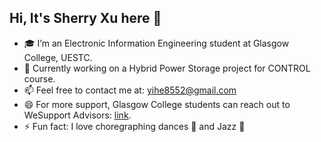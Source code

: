 ## Hi, It's Sherry Xu here 👋

<!--
**XU1hE/XU1hE** is a ✨ _special_ ✨ repository because its `README.md` (this file) appears on your GitHub profile.

Here are some ideas to get you started:

- 🔭 I’m currently working on ...
- 🌱 I’m currently learning ...
- 👯 I’m looking to collaborate on ...
- 🤔 I’m looking for help with ...
- 💬 Ask me about ...
- 📫 How to reach me: yihe8552@gmail.com
- 😄 Pronouns: ...
- ⚡ Fun fact: ...
-->

- 🎓 I’m an Electronic Information Engineering student at Glasgow College, UESTC.
- 🔭 Currently working on a Hybrid Power Storage project for CONTROL course.
- 📫 Feel free to contact me at: [yihe8552@gmail.com](mailto:yihe8552@gmail.com)
- 😄 For more support, Glasgow College students can reach out to WeSupport Advisors: [link](https://uestc.feishu.cn/share/base/query/shrcnzlhVUEw2TSs9TDVHApuNHh).
- ⚡ Fun fact: I love choregraphing dances 💃 and Jazz 🎹
